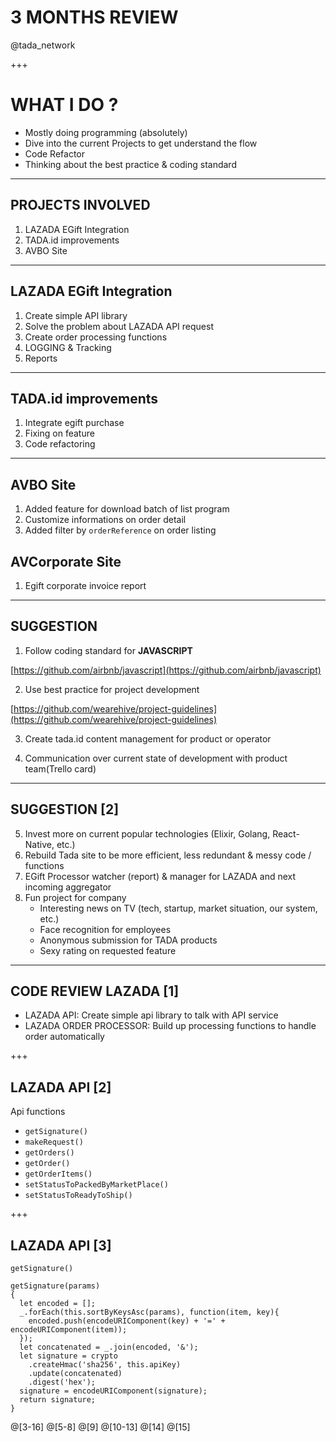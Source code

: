 # 3 MONTHS REVIEW
@tada_network

+++
# WHAT I DO ?
- Mostly doing programming (absolutely)
- Dive into the current Projects to get understand the flow
- Code Refactor
- Thinking about the best practice & coding standard

---
## PROJECTS INVOLVED
1. LAZADA EGift Integration
2. TADA.id improvements
3. AVBO Site

---
## LAZADA EGift Integration
1. Create simple API library
2. Solve the problem about LAZADA API request
3. Create order processing functions 
4. LOGGING & Tracking
5. Reports

---
## TADA.id improvements
1. Integrate egift purchase
2. Fixing on feature
3. Code refactoring

---
## AVBO Site
1. Added feature for download batch of list program
2. Customize informations on order detail
3. Added filter by `orderReference` on order listing

## AVCorporate Site
1. Egift corporate invoice report 

---
## SUGGESTION
1. Follow coding standard for **JAVASCRIPT** 

[https://github.com/airbnb/javascript](https://github.com/airbnb/javascript)

2. Use best practice for project development

[https://github.com/wearehive/project-guidelines](https://github.com/wearehive/project-guidelines)

3. Create tada.id content management for product or operator

4. Communication over current state of development with product team(Trello card)

---
## SUGGESTION [2]
5. Invest more on current popular technologies (Elixir, Golang, React-Native, etc.)
6. Rebuild Tada site to be more efficient, less redundant & messy code / functions
7. EGift Processor watcher (report) & manager for LAZADA and next incoming aggregator 
6. Fun project for company
    - Interesting news on TV (tech, startup, market situation, our system, etc.)
    - Face recognition for employees
    - Anonymous submission for TADA products
    - Sexy rating on requested feature

---
## CODE REVIEW LAZADA [1]
- LAZADA API: Create simple api library to talk with API service
- LAZADA ORDER PROCESSOR: Build up processing functions to handle order automatically

+++
## LAZADA API [2]
Api functions
- `getSignature()`
- `makeRequest()`
- `getOrders()`
- `getOrder()`
- `getOrderItems()`
- `setStatusToPackedByMarketPlace()`
- `setStatusToReadyToShip()`

+++
## LAZADA API [3]

`getSignature()`

```
getSignature(params)
{
  let encoded = [];
  _.forEach(this.sortByKeysAsc(params), function(item, key){
    encoded.push(encodeURIComponent(key) + '=' + encodeURIComponent(item));
  });
  let concatenated = _.join(encoded, '&');
  let signature = crypto
    .createHmac('sha256', this.apiKey)
    .update(concatenated)
    .digest('hex');
  signature = encodeURIComponent(signature);
  return signature;
}
```
@[3-16]
@[5-8]
@[9]
@[10-13]
@[14]
@[15]
